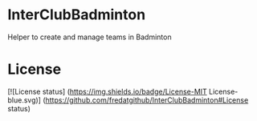 # InterClubBadminton
Helper to create and manage teams in Badminton

# License
[![License status] (https://img.shields.io/badge/License-MIT License-blue.svg)] (https://github.com/fredatgithub/InterClubBadminton#License status)

